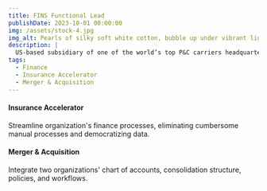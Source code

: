 ```yaml
---
title: FINS Functional Lead
publishDate: 2023-10-01 00:00:00
img: /assets/stock-4.jpg
img_alt: Pearls of silky soft white cotton, bubble up under vibrant lighting
description: |
  US-based subsidiary of one of the world’s top P&C carriers headquartered in Asia.
tags:
  - Finance
  - Insurance Accelerator
  - Merger & Acquisition
---
```


#### Insurance Accelerator

Streamline organization's finance processes, eliminating cumbersome manual processes and democratizing data.

#### Merger & Acquisition

Integrate two organizations' chart of accounts, consolidation structure, policies, and workflows.